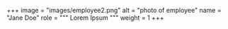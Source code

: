 +++
image = "images/employee2.png"
alt = "photo of employee"
name = "Jane Doe"
role = """
Lorem Ipsum
"""
weight = 1
+++